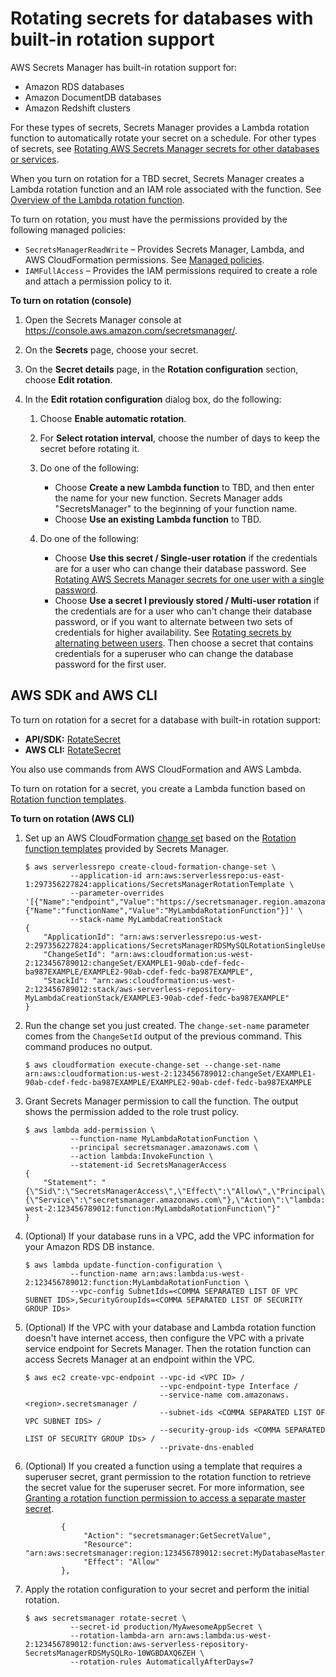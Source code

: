 # Rotating secrets for databases with built\-in rotation support<a name="rotating-secrets-built-in"></a>

AWS Secrets Manager has built\-in rotation support for:
+ Amazon RDS databases
+ Amazon DocumentDB databases
+ Amazon Redshift clusters

For these types of secrets, Secrets Manager provides a Lambda rotation function to automatically rotate your secret on a schedule\. For other types of secrets, see [Rotating AWS Secrets Manager secrets for other databases or services](rotating-secrets-other.md)\. 

When you turn on rotation for a TBD secret, Secrets Manager creates a Lambda rotation function and an IAM role associated with the function\. See [Overview of the Lambda rotation function](rotating-secrets-lambda-function-overview.md)\.

To turn on rotation, you must have the permissions provided by the following managed policies:
+ `SecretsManagerReadWrite` – Provides Secrets Manager, Lambda, and AWS CloudFormation permissions\. See [Managed policies](reference_available-policies.md)\.
+ `IAMFullAccess` – Provides the IAM permissions required to create a role and attach a permission policy to it\. 

**To turn on rotation \(console\)**

1. Open the Secrets Manager console at [https://console\.aws\.amazon\.com/secretsmanager/](https://console.aws.amazon.com/secretsmanager/)\.

1. On the **Secrets** page, choose your secret\.

1. On the **Secret details** page, in the **Rotation configuration** section, choose **Edit rotation**\.

1. In the **Edit rotation configuration** dialog box, do the following:

   1. Choose **Enable automatic rotation**\.

   1. For **Select rotation interval**, choose the number of days to keep the secret before rotating it\.

   1. Do one of the following:
      + Choose **Create a new Lambda function** to TBD, and then enter the name for your new function\. Secrets Manager adds "SecretsManager" to the beginning of your function name\.
      + Choose **Use an existing Lambda function** to TBD\.

   1. Do one of the following:
      + Choose **Use this secret / Single\-user rotation** if the credentials are for a user who can change their database password\. See [Rotating AWS Secrets Manager secrets for one user with a single password](rotating-secrets-one-user-one-password.md)\.
      + Choose **Use a secret I previously stored / Multi\-user rotation** if the credentials are for a user who can't change their database password, or if you want to alternate between two sets of credentials for higher availability\. See [Rotating secrets by alternating between users](rotating-secrets-two-users.md)\. Then choose a secret that contains credentials for a superuser who can change the database password for the first user\. 

## AWS SDK and AWS CLI<a name="rotating-secrets-built-in_cli"></a>

To turn on rotation for a secret for a database with built\-in rotation support:
+ **API/SDK:** [RotateSecret](https://docs.aws.amazon.com/secretsmanager/latest/apireference/API_RotateSecret.html)
+ **AWS CLI:** [RotateSecret](https://docs.aws.amazon.com/cli/latest/reference/secretsmanager/rotate-secret.html)

You also use commands from AWS CloudFormation and AWS Lambda\. 

To turn on rotation for a secret, you create a Lambda function based on [Rotation function templates](reference_available-rotation-templates.md)\. 

**To turn on rotation \(AWS CLI\)**

1. Set up an AWS CloudFormation [change set](https://docs.aws.amazon.com/AWSCloudFormation/latest/UserGuide/using-cfn-updating-stacks-changesets-create.html) based on the [Rotation function templates](reference_available-rotation-templates.md) provided by Secrets Manager\.

   ```
   $ aws serverlessrepo create-cloud-formation-change-set \
             --application-id arn:aws:serverlessrepo:us-east-1:297356227824:applications/SecretsManagerRotationTemplate \
             --parameter-overrides '[{"Name":"endpoint","Value":"https://secretsmanager.region.amazonaws.com"},{"Name":"functionName","Value":"MyLambdaRotationFunction"}]' \
             --stack-name MyLambdaCreationStack
   {
       "ApplicationId": "arn:aws:serverlessrepo:us-west-2:297356227824:applications/SecretsManagerRDSMySQLRotationSingleUser",
       "ChangeSetId": "arn:aws:cloudformation:us-west-2:123456789012:changeSet/EXAMPLE1-90ab-cdef-fedc-ba987EXAMPLE/EXAMPLE2-90ab-cdef-fedc-ba987EXAMPLE",
       "StackId": "arn:aws:cloudformation:us-west-2:123456789012:stack/aws-serverless-repository-MyLambdaCreationStack/EXAMPLE3-90ab-cdef-fedc-ba987EXAMPLE"
   }
   ```

1. Run the change set you just created\. The `change-set-name` parameter comes from the `ChangeSetId` output of the previous command\. This command produces no output\.

   ```
   $ aws cloudformation execute-change-set --change-set-name arn:aws:cloudformation:us-west-2:123456789012:changeSet/EXAMPLE1-90ab-cdef-fedc-ba987EXAMPLE/EXAMPLE2-90ab-cdef-fedc-ba987EXAMPLE
   ```

1. Grant Secrets Manager permission to call the function\. The output shows the permission added to the role trust policy\.

   ```
   $ aws lambda add-permission \
             --function-name MyLambdaRotationFunction \
             --principal secretsmanager.amazonaws.com \
             --action lambda:InvokeFunction \
             --statement-id SecretsManagerAccess
   {
       "Statement": "{\"Sid\":\"SecretsManagerAccess\",\"Effect\":\"Allow\",\"Principal\":{\"Service\":\"secretsmanager.amazonaws.com\"},\"Action\":\"lambda:InvokeFunction\",\"Resource\":\"arn:aws:lambda:us-west-2:123456789012:function:MyLambdaRotationFunction\"}"
   }
   ```

1. \(Optional\) If your database runs in a VPC, add the VPC information for your Amazon RDS DB instance\.

   ```
   $ aws lambda update-function-configuration \
             --function-name arn:aws:lambda:us-west-2:123456789012:function:MyLambdaRotationFunction \
             --vpc-config SubnetIds=<COMMA SEPARATED LIST OF VPC SUBNET IDS>,SecurityGroupIds=<COMMA SEPARATED LIST OF SECURITY GROUP IDs>
   ```

1. \(Optional\) If the VPC with your database and Lambda rotation function doesn't have internet access, then configure the VPC with a private service endpoint for Secrets Manager\. Then the rotation function can access Secrets Manager at an endpoint within the VPC\.

   ```
   $ aws ec2 create-vpc-endpoint --vpc-id <VPC ID> /
                                 --vpc-endpoint-type Interface /
                                 --service-name com.amazonaws.<region>.secretsmanager /
                                 --subnet-ids <COMMA SEPARATED LIST OF VPC SUBNET IDS> /
                                 --security-group-ids <COMMA SEPARATED LIST OF SECURITY GROUP IDs> /
                                 --private-dns-enabled
   ```

1. \(Optional\) If you created a function using a template that requires a superuser secret, grant permission to the rotation function to retrieve the secret value for the superuser secret\. For more information, see [Granting a rotation function permission to access a separate master secret](permissions-grant-rotation-role-access-to-master-secret.md)\.

   ```
           {
                "Action": "secretsmanager:GetSecretValue",
                "Resource": "arn:aws:secretsmanager:region:123456789012:secret:MyDatabaseMasterSecret",
                "Effect": "Allow"
           },
   ```

1. Apply the rotation configuration to your secret and perform the initial rotation\.

   ```
   $ aws secretsmanager rotate-secret \
             --secret-id production/MyAwesomeAppSecret \
             --rotation-lambda-arn arn:aws:lambda:us-west-2:123456789012:function:aws-serverless-repository-SecretsManagerRDSMySQLRo-10WGBDAXQ6ZEH \
             --rotation-rules AutomaticallyAfterDays=7
   ```

 